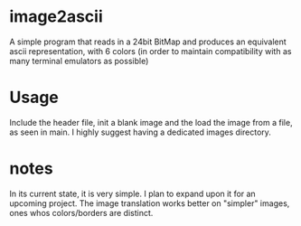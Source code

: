 # image2ascii
A simple program that reads in a 24bit BitMap and produces an equivalent ascii representation, with 6 colors (in order to maintain compatibility with as many terminal emulators as possible)
# Usage
Include the header file, init a blank image and the load the image from a file, as seen in main. I highly suggest having a dedicated images directory.
# notes
In its current state, it is very simple. I plan to expand upon it for an upcoming project. The image translation works better on "simpler" images, ones whos colors/borders are distinct.
